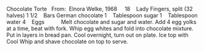 Chocolate Torte
 
From:  Elnora Welke, 1968
 
 
18    Lady Fingers, split (32 halves)
1 1/2    Bars German chocolate
1    Tablespoon sugar
1    Tablespoon water
4    Eggs 
    
    
Melt chocolate and sugar and water.
Add 4 egg yolks at a time, beat with fork.
Whip egg whites and fold into chocolate mixture.
Put in layers in bread pan.
Cool overnight, turn out on plate.
Ice top with Cool Whip and shave chocolate on top to serve.
